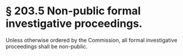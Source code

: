 # § 203.5   Non-public formal investigative proceedings.

Unless otherwise ordered by the Commission, all formal investigative proceedings shall be non-public. 




